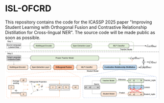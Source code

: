 # ISL-OFCRD

This repository contains the code for the ICASSP 2025 paper "Improving Student Learning with Orthogonal Fusion and Contrastive Relationship Distillation for Cross-lingual NER". The source code will be made public as soon as possible.
![alt text](https://github.com/maobohui/papers/blob/main/ISMD-OFCR/OFCRD.png)
